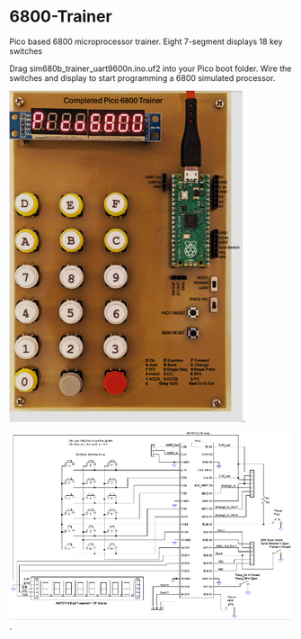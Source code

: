 # 6800-Trainer
Pico based 6800 microprocessor trainer. Eight 7-segment displays 18 key switches

Drag sim680b_trainer_uart9600n.ino.uf2 into your Pico boot folder. Wire the switches and display
to start programming a 6800 simulated processor.

![](./trainer.png).

![](./schematic.png).


